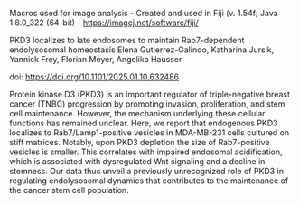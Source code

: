 Macros used for image analysis - Created and used in Fiji (v. 1.54f; Java 1.8.0_322 (64-bit) - https://imagej.net/software/fiji/


PKD3 localizes to late endosomes to maintain Rab7-dependent endolysosomal homeostasis
Elena Gutierrez-Galindo, Katharina Jursik, Yannick Frey, Florian Meyer,  Angelika Hausser

doi: https://doi.org/10.1101/2025.01.10.632486

Protein kinase D3 (PKD3) is an important regulator of triple-negative breast cancer (TNBC) progression by promoting invasion, proliferation, and stem cell maintenance. However, the mechanism underlying these cellular functions has remained unclear. Here, we report that endogenous PKD3 localizes to Rab7/Lamp1-positive vesicles in MDA-MB-231 cells cultured on stiff matrices. Notably, upon PKD3 depletion the size of Rab7-positive vesicles is smaller. This correlates with impaired endosomal acidification, which is associated with dysregulated Wnt signaling and a decline in stemness. Our data thus unveil a previously unrecognized role of PKD3 in regulating endolysosomal dynamics that contributes to the maintenance of the cancer stem cell population.
